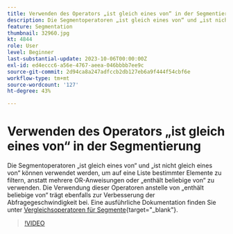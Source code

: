 ```yaml
---
title: Verwenden des Operators „ist gleich eines von“ in der Segmentierung
description: Die Segmentoperatoren „ist gleich eines von“ und „ist nicht gleich“ wurden zum Segment Builder hinzugefügt. Verwenden Sie diese Operatoren anstelle von mehreren OR-Ausdrücken oder „enthält beliebige von“, um nach einer Liste spezifischer Elemente zu filtern. Durch die Verwendung dieser Operatoren anstelle von „enthält beliebige von“ wird auch die Geschwindigkeit der Abfrage verbessert.
feature: Segmentation
thumbnail: 32960.jpg
kt: 4844
role: User
level: Beginner
last-substantial-update: 2023-10-06T00:00:00Z
exl-id: ed4eccc6-a56e-4767-aeea-046bbbb7ee9c
source-git-commit: 2d94ca8a247adfccb2db127eb6a9f444f54cbf6e
workflow-type: tm+mt
source-wordcount: '127'
ht-degree: 43%

---
```


# Verwenden des Operators „ist gleich eines von“ in der Segmentierung

Die Segmentoperatoren „ist gleich eines von“ und „ist nicht gleich eines von“ können verwendet werden, um auf eine Liste bestimmter Elemente zu filtern, anstatt mehrere OR-Anweisungen oder „enthält beliebige von“ zu verwenden. Die Verwendung dieser Operatoren anstelle von „enthält beliebige von“ trägt ebenfalls zur Verbesserung der Abfragegeschwindigkeit bei. Eine ausführliche Dokumentation finden Sie unter [Vergleichsoperatoren für Segmente](https://experienceleague.adobe.com/docs/analytics/components/segmentation/segment-reference/seg-operators.html?lang=de){target="_blank"}.

>[!VIDEO](https://video.tv.adobe.com/v/32960/?quality=12&learn=on)
